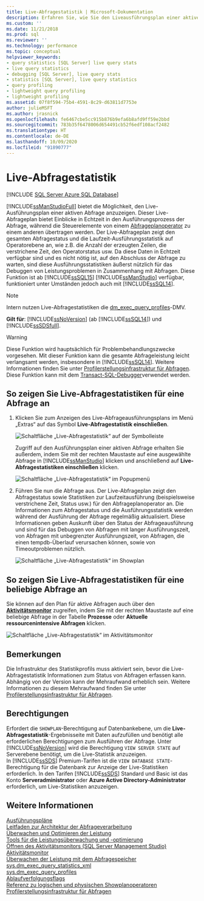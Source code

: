 ```yaml
---
title: Live-Abfragestatistik | Microsoft-Dokumentation
description: Erfahren Sie, wie Sie den Liveausführungsplan einer aktiven Abfrage in SQL Server Management Studio anzeigen. Verwenden Sie die Ausführungsstatistiken zum Debuggen von Abfrageleistungsproblemen.
ms.custom: ''
ms.date: 11/21/2018
ms.prod: sql
ms.reviewer: ''
ms.technology: performance
ms.topic: conceptual
helpviewer_keywords:
- query statistics [SQL Server] live query stats
- live query statistics
- debugging [SQL Server], live query stats
- statistics [SQL Server], live query statistics
- query profiling
- lightweight query profiling
- lightweight profiling
ms.assetid: 07f8f594-75b4-4591-8c29-d63811d7753e
author: julieMSFT
ms.author: jrasnick
ms.openlocfilehash: fe6467cbe5cc915b876b9efa6b8afd9ff59e2bbd
ms.sourcegitcommit: 783b35f6478006d654491cb52f6edf108acf2482
ms.translationtype: HT
ms.contentlocale: de-DE
ms.lasthandoff: 10/09/2020
ms.locfileid: "91890777"
---
```

# <a name="live-query-statistics"></a>Live-Abfragestatistik
[!INCLUDE [SQL Server Azure SQL Database](../../includes/applies-to-version/sql-asdb.md)]

[!INCLUDE[ssManStudioFull](../../includes/ssmanstudiofull-md.md)] bietet die Möglichkeit, den Live-Ausführungsplan einer aktiven Abfrage anzuzeigen. Dieser Live-Abfrageplan bietet Einblicke in Echtzeit in den Ausführungsprozess der Abfrage, während die Steuerelemente von einem [Abfrageplanoperator](../../relational-databases/showplan-logical-and-physical-operators-reference.md) zu einem anderen übertragen werden. Der Live-Abfrageplan zeigt den gesamten Abfragestatus und die Laufzeit-Ausführungsstatistik auf Operatorebene an, wie z.B. die Anzahl der erzeugten Zeilen, die verstrichene Zeit, den Operatorstatus usw. Da diese Daten in Echtzeit verfügbar sind und es nicht nötig ist, auf den Abschluss der Abfrage zu warten, sind diese Ausführungsstatistiken äußerst nützlich für das Debuggen von Leistungsproblemen in Zusammenhang mit Abfragen. Diese Funktion ist ab [!INCLUDE[ssSQL15](../../includes/sssql15-md.md)] [!INCLUDE[ssManStudio](../../includes/ssmanstudio-md.md)] verfügbar, funktioniert unter Umständen jedoch auch mit [!INCLUDE[ssSQL14](../../includes/sssql14-md.md)].  

> [!NOTE]
> Intern nutzen Live-Abfragestatistiken die [dm_exec_query_profiles](../../relational-databases/system-dynamic-management-views/sys-dm-exec-query-profiles-transact-sql.md)-DMV.
  
**Gilt für**: [!INCLUDE[ssNoVersion](../../includes/ssnoversion-md.md)] (ab [!INCLUDE[ssSQL14](../../includes/sssql14-md.md)]) und [!INCLUDE[ssSDSfull](../../includes/sssdsfull-md.md)].  
  
> [!WARNING]  
> Diese Funktion wird hauptsächlich für Problembehandlungszwecke vorgesehen. Mit dieser Funktion kann die gesamte Abfrageleistung leicht verlangsamt werden, insbesondere in [!INCLUDE[ssSQL14](../../includes/sssql14-md.md)]. Weitere Informationen finden Sie unter [Profilerstellungsinfrastruktur für Abfragen](../../relational-databases/performance/query-profiling-infrastructure.md).  
> Diese Funktion kann mit dem [Transact-SQL-Debugger](../../ssms/scripting/configure-firewall-rules-before-running-the-tsql-debugger.md)verwendet werden.  
  
## <a name="to-view-live-query-statistics-for-one-query"></a>So zeigen Sie Live-Abfragestatistiken für eine Abfrage an 
  
1.  Klicken Sie zum Anzeigen des Live-Abfrageausführungsplans im Menü „Extras“ auf das Symbol **Live-Abfragestatistik einschließen**.  
  
     ![Schaltfläche „Live-Abfragestatistik“ auf der Symbolleiste](../../relational-databases/performance/media/livequerystatstoolbar.png "Schaltfläche „Live-Abfragestatistik“ auf der Symbolleiste")  
  
     Zugriff auf den Ausführungsplan einer aktiven Abfrage erhalten Sie außerdem, indem Sie mit der rechten Maustaste auf eine ausgewählte Abfrage in [!INCLUDE[ssManStudio](../../includes/ssmanstudio-md.md)] klicken und anschließend auf **Live-Abfragestatistiken einschließen** klicken.  
  
     ![Schaltfläche „Live-Abfragestatistik“ im Popupmenü](../../relational-databases/performance/media/livequerystatsmenu.png "Schaltfläche „Live-Abfragestatistik“ im Popupmenü")  
  
2.  Führen Sie nun die Abfrage aus. Der Live-Abfrageplan zeigt den Abfragestatus sowie Statistiken zur Laufzeitausführung (beispielsweise verstrichene Zeit, Status usw.) für den Abfrageplanoperator an. Die Informationen zum Abfragestatus und die Ausführungsstatistik werden während der Ausführung der Abfrage regelmäßig aktualisiert. Diese Informationen geben Auskunft über den Status der Abfrageausführung und sind für das Debuggen von Abfragen mit langer Ausführungszeit, von Abfragen mit unbegrenzter Ausführungszeit, von Abfragen, die einen tempdb-Überlauf verursachen können, sowie von Timeoutproblemen nützlich.  
  
     ![Schaltfläche „Live-Abfragestatistik“ im Showplan](../../relational-databases/performance/media/livequerystatsplan.png "Schaltfläche „Live-Abfragestatistik“ im Showplan")  
  
## <a name="to-view-live-query-statistics-for-any-query"></a>So zeigen Sie Live-Abfragestatistiken für eine beliebige Abfrage an 

Sie können auf den Plan für aktive Abfragen auch über den **[Aktivitätsmonitor](../../relational-databases/performance-monitor/activity-monitor.md)** zugreifen, indem Sie mit der rechten Maustaste auf eine beliebige Abfrage in der Tabelle **Prozesse** oder **Aktuelle ressourcenintensive Abfragen** klicken.  
  
 ![Schaltfläche „Live-Abfragestatistik“ im Aktivitätsmonitor](../../relational-databases/performance/media/livequerystatsactmon.png "Schaltfläche „Live-Abfragestatistik“ im Aktivitätsmonitor")  
  
## <a name="remarks"></a>Bemerkungen  
 Die Infrastruktur des Statistikprofils muss aktiviert sein, bevor die Live-Abfragestatistik Informationen zum Status von Abfragen erfassen kann. Abhängig von der Version kann der Mehraufwand erheblich sein. Weitere Informationen zu diesem Mehraufwand finden Sie unter [Profilerstellungsinfrastruktur für Abfragen](../../relational-databases/performance/query-profiling-infrastructure.md).
  
## <a name="permissions"></a>Berechtigungen  
Erfordert die `SHOWPLAN`-Berechtigung auf Datenbankebene, um die **Live-Abfragestatistik**-Ergebnisseite mit Daten aufzufüllen und benötigt alle erforderlichen Berechtigungen zum Ausführen der Abfrage.
Unter [!INCLUDE[ssNoVersion](../../includes/ssnoversion-md.md)] wird die Berechtigung `VIEW SERVER STATE` auf Serverebene benötigt, um die Live-Statistik anzuzeigen.  
In [!INCLUDE[ssSDS](../../includes/sssds-md.md)] Premium-Tarifen ist die `VIEW DATABASE STATE`-Berechtigung für die Datenbank zur Anzeige der Live-Statistiken erforderlich. In den Tarifen [!INCLUDE[ssSDS](../../includes/sssds-md.md)] Standard und Basic ist das Konto **Serveradministrator** oder **Azure Active Directory-Administrator** erforderlich, um Live-Statistiken anzuzeigen.
  
## <a name="see-also"></a>Weitere Informationen  
 [Ausführungspläne](../../relational-databases/performance/execution-plans.md)    
 [Leitfaden zur Architektur der Abfrageverarbeitung](../../relational-databases/query-processing-architecture-guide.md)    
 [Überwachen und Optimieren der Leistung](../../relational-databases/performance/monitor-and-tune-for-performance.md)     
 [Tools für die Leistungsüberwachung und -optimierung](../../relational-databases/performance/performance-monitoring-and-tuning-tools.md)     
 [Öffnen des Aktivitätsmonitors &#40;SQL Server Management Studio&#41;](../../relational-databases/performance-monitor/open-activity-monitor-sql-server-management-studio.md)     
 [Aktivitätsmonitor](../../relational-databases/performance-monitor/activity-monitor.md)     
 [Überwachen der Leistung mit dem Abfragespeicher](../../relational-databases/performance/monitoring-performance-by-using-the-query-store.md)     
 [sys.dm_exec_query_statistics_xml](../../relational-databases/system-dynamic-management-views/sys-dm-exec-query-statistics-xml-transact-sql.md)     
 [sys.dm_exec_query_profiles](../../relational-databases/system-dynamic-management-views/sys-dm-exec-query-profiles-transact-sql.md)     
 [Ablaufverfolgungsflags](../../t-sql/database-console-commands/dbcc-traceon-trace-flags-transact-sql.md)    
 [Referenz zu logischen und physischen Showplanoperatoren](../../relational-databases/showplan-logical-and-physical-operators-reference.md)     
 [Profilerstellungsinfrastruktur für Abfragen](../../relational-databases/performance/query-profiling-infrastructure.md)